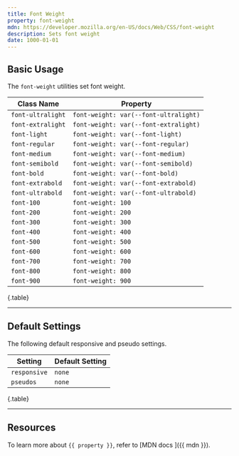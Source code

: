 ```yaml
---
title: Font Weight
property: font-weight
mdn: https://developer.mozilla.org/en-US/docs/Web/CSS/font-weight
description: Sets font weight
date: 1000-01-01
---
```


## Basic Usage

The `font-weight` utilities set font weight.

| Class Name        | Property                              |
| ----------------- | ------------------------------------- |
| `font-ultralight` | `font-weight: var(--font-ultralight)` |
| `font-extralight` | `font-weight: var(--font-extralight)` |
| `font-light`      | `font-weight: var(--font-light)`      |
| `font-regular`    | `font-weight: var(--font-regular)`    |
| `font-medium`     | `font-weight: var(--font-medium)`     |
| `font-semibold`   | `font-weight: var(--font-semibold)`   |
| `font-bold`       | `font-weight: var(--font-bold)`       |
| `font-extrabold`  | `font-weight: var(--font-extrabold)`  |
| `font-ultrabold`  | `font-weight: var(--font-ultrabold)`  |
| `font-100`        | `font-weight: 100`                    |
| `font-200`        | `font-weight: 200`                    |
| `font-300`        | `font-weight: 300`                    |
| `font-400`        | `font-weight: 400`                    |
| `font-500`        | `font-weight: 500`                    |
| `font-600`        | `font-weight: 600`                    |
| `font-700`        | `font-weight: 700`                    |
| `font-800`        | `font-weight: 800`                    |
| `font-900`        | `font-weight: 900`                    |

{.table}

---

## Default Settings

The following default responsive and pseudo settings.

| Setting      | Default Setting |
| ------------ | --------------- |
| `responsive` | `none`          |
| `pseudos`    | `none`          |

{.table}

---

## Resources

To learn more about `{{ property }}`, refer to [MDN docs <i class="far fa-external-link ml-6"></i>]({{ mdn }}).
